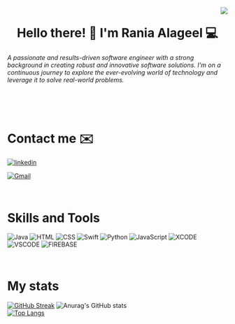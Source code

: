 <a href="https://visitcount.itsvg.in">
  <img src="https://visitcount.itsvg.in/api?id=DevM7mdAli&label=Profile%20Views&color=12&icon=2&pretty=true" align = "right"/>
</a> 

<h1 align="center"> Hello there! 👋 I'm Rania Alageel 💻 </h1>
<h6 align="Lift">
A passionate and results-driven software engineer with a strong background in creating robust and innovative software solutions. I'm on a continuous journey to explore the ever-evolving world of technology and leverage it to solve real-world problems.

</h6> 
<br>
<br>

<!-- <h3 align="left">&nbsp; Contact me :</h3> -->

# Contact me ✉️ 
[![linkedin](https://img.shields.io/badge/LinkedIn-0077B5?style=for-the-badge&logo=linkedin&logoColor=white)](https://www.linkedin.com/in/rania-alageel-a23048220/)

[![Gmail](https://img.shields.io/badge/Gmail-D14836?style=for-the-badge&logo=gmail&logoColor=white)](mailto:rania.kh.ala@gmail.com)

<br>


# Skills and Tools 
![Java](https://img.shields.io/badge/java-%23ED8B00.svg?style=for-the-badge&logo=java&logoColor=white)
![HTML](https://img.shields.io/badge/HTML5-E34F26?style=for-the-badge&logo=html5&logoColor=white)
![CSS](https://img.shields.io/badge/CSS3-1572B6?style=for-the-badge&logo=css3&logoColor=white)
![Swift](https://img.shields.io/badge/Swift-FA7343?style=for-the-badge&logo=swift&logoColor=white)
![Python](https://img.shields.io/badge/Python-FFD43B?style=for-the-badge&logo=python&logoColor=blue)
![JavaScript](https://img.shields.io/badge/JavaScript-323330?style=for-the-badge&logo=javascript&logoColor=F7DF1E)
![XCODE](https://img.shields.io/badge/Xcode-007ACC?style=for-the-badge&logo=Xcode&logoColor=white)
![VSCODE](https://img.shields.io/badge/VSCode-0078D4?style=for-the-badge&logo=visual%20studio%20code&logoColor=white)
![FIREBASE](https://img.shields.io/badge/firebase-ffca28?style=for-the-badge&logo=firebase&logoColor=black)


<br>

# My stats 
[![GitHub Streak](https://streak-stats.demolab.com?user=Raniaalageel&theme=highcontrast&hide_border=true)](https://git.io/streak-stats)
![Anurag's GitHub stats](https://github-readme-stats.vercel.app/api?username=Raniaalageel&show_icons=true&theme=vision-friendly-dark&hide_border=true)
<br/>
[![Top Langs](https://github-readme-stats.vercel.app/api/top-langs/?username=Raniaalageel&layout=compact&theme=vision-friendly-dark&border=false&hide_border=true)](https://github.com/anuraghazra/github-readme-stats)













